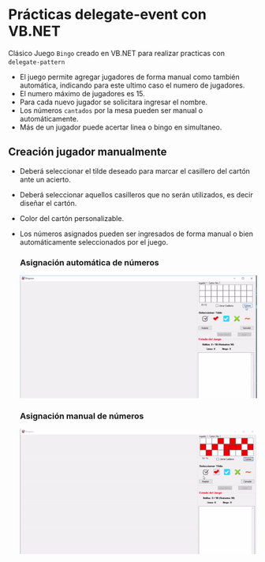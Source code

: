 # Prácticas delegate-event con VB.NET
Clásico Juego `Bingo` creado en VB.NET para realizar practicas con `delegate-pattern`

- El juego permite agregar jugadores de forma manual como también automática, indicando para este ultimo caso el numero de jugadores.
- El numero máximo de jugadores es 15.
- Para cada nuevo jugador se solicitara ingresar el nombre.
- Los números `cantados` por la mesa pueden ser manual o automáticamente.
- Más de un jugador puede acertar linea o bingo en simultaneo.

## Creación jugador manualmente
- Deberá seleccionar el tilde deseado para marcar el casillero del cartón ante un acierto.
- Deberá seleccionar aquellos casilleros que no serán utilizados, es decir diseñar el cartón.
- Color del cartón personalizable.
- Los números asignados pueden ser ingresados de forma manual o bien automáticamente seleccionados por el juego.

  ### Asignación automática de números
    ![Creacion carton Manual](crear-carton.gif)
  
  ### Asignación manual de números
    ![Creacion carton Manual Numeros](crear-carton-numeros.gif)

